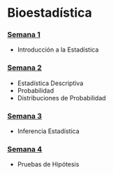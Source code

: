 # Bioestadística

### [Semana 1](Semana1/Readme.md)
  - Introducción a la Estadística
### [Semana 2](Semana2/Readme.md)
  - Estadística Descriptiva
  - Probabilidad
  - Distribuciones de Probabilidad  
### [Semana 3](Semana3/Readme.md)
  - Inferencia Estadística
### [Semana 4](Semana4/Readme.md)
  - Pruebas de Hipótesis
